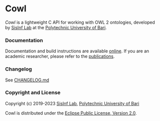# Cowl

*Cowl* is a lightweight C API for working with OWL 2 ontologies, developed by
[SisInf Lab][swot] at the [Polytechnic University of Bari][poliba].

### Documentation

Documentation and build instructions are available [online][docs].
If you are an academic researcher, please refer to the [publications][publications].

### Changelog

See [CHANGELOG.md](CHANGELOG.md)

### Copyright and License

Copyright (c) 2019-2023 [SisInf Lab][swot], [Polytechnic University of Bari][poliba]

Cowl is distributed under the [Eclipse Public License, Version 2.0][epl2].

[docs]: http://swot.sisinflab.poliba.it/cowl

[epl2]: https://www.eclipse.org/legal/epl-2.0

[poliba]: http://www.poliba.it

[publications]: http://swot.sisinflab.poliba.it/cowl/about/#publications

[swot]: http://swot.sisinflab.poliba.it
